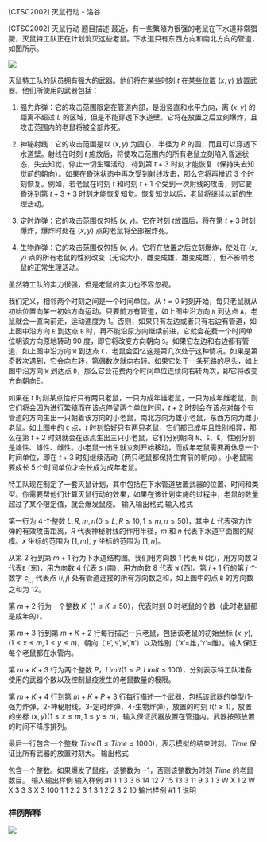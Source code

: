 



[CTSC2002] 灭鼠行动 - 洛谷














[CTSC2002] 灭鼠行动
题目描述
最近，有一些繁殖力很强的老鼠在下水道非常猖獗，灭鼠特工队正在计划消灭这些老鼠。下水道只有东西方向和南北方向的管道，如图所示。

![](https://cdn.luogu.com.cn/upload/image_hosting/k86ntxbk.png)

灭鼠特工队的队员拥有强大的武器。他们将在某些时刻 $t$ 在某些位置 $(x,y)$ 放置武器。他们所使用的武器包括：

1. 强力炸弹：它的攻击范围限定在管道内部，是沿竖直和水平方向，离 $(x,y)$ 的距离不超过 $L$ 的区域，但是不能穿透下水道壁。它将在放置之后立刻爆炸，且攻击范围内的老鼠将被全部炸死。

2. 神秘射线：它的攻击范围是以 $(x,y)$ 为圆心，半径为 $R$ 的圆，而且可以穿透下水道壁。射线在时刻 $t$ 施放后，将使攻击范围内的所有老鼠立刻陷入昏迷状态，失去知觉，停止一切生理活动，待到第 $t+3$ 时刻才能恢复（保持失去知觉前的朝向）。如果在昏迷状态中再次受到射线攻击，那么它将再推迟 $3$ 个时刻恢复。例如，若老鼠在时刻 $t$ 和时刻 $t+1$ 个受到一次射线的攻击，则它要昏迷到第 $t+3+3$ 时刻才能恢复知觉。恢复知觉以后，老鼠将继续以前的生理活动。

3. 定时炸弹：它的攻击范围仅包括 $(x,y)$。它在时刻 $t$放置后，将在第 $t+3$ 时刻爆炸，爆炸时处在 $(x,y)$ 点的老鼠将全部被炸死。

4. 生物炸弹：它的攻击范围仅包括 $(x,y)$。它将在放置之后立刻爆炸，使处在 $(x,y)$ 点的所有老鼠的性别改变（无论大小，雌变成雄，雄变成雌），但不影响老鼠的正常生理活动。

虽然特工队的实力很强，但是老鼠的实力也不容忽视。

我们定义，相邻两个时刻之间是一个时间单位。从 $t=0$ 时刻开始，每只老鼠就从初始位置向某一初始方向运动。只要前方有管道，如上图中沿方向 $\texttt{N}$ 到达点 $\texttt{A}$，老鼠就会一直向前走，运动速度为 $1$。否则，如果只有左边或者只有右边有管道，如上图中沿方向 $\texttt{E}$ 到达点 $\texttt{B}$ 时，再不能沿原方向继续前进，它就会花费一个时间单位朝该方向原地转动 $90$ 度，即它将改变方向朝向 $\texttt{S}$。如果它左边和右边都有管道，如上图中沿方向 $\texttt{W}$ 到达点 $\texttt{C}$，老鼠会回忆这是第几次处于这种情况。如果是第奇数次遇到，它会向左转，第偶数次就向右转。如果它处于一条死路的尽头，如上图中沿方向 $\texttt{W}$ 到达点 $\texttt{D}$，那么它会花费两个时间单位连续向右转两次，即它将改变方向朝向E。

   如果在 $t$ 时刻某点恰好只有两只老鼠，一只为成年雄老鼠，一只为成年雌老鼠，则它们将会因为进行繁殖而在该点停留两个单位时间，$t+2$ 时刻会在该点对每个有管道的方向生出一只朝着该方向的小老鼠，南北方向为雄小老鼠，东西方向为雌小老鼠。如上图中的 $\texttt{C}$ 点，$t$ 时刻恰好只有两只老鼠，它们都已成年且性别相异，那么在第 $t+2$ 时刻就会在该点生出三只小老鼠，它们分别朝向 $\texttt{N}$、$\texttt{S}$、$\texttt{E}$，性别分别是雄性、雄性、雌性。小老鼠一出生就立刻开始移动，而成年老鼠需要再休息一个时间单位，即在 $t+3$ 时刻继续活动（两只老鼠都保持生育前的朝向）。小老鼠需要成长 $5$ 个时间单位才会长成为成年老鼠。

   特工队现在制定了一套灭鼠计划，其中包括在下水管道放置武器的位置、时间和类型。你需要帮他们计算灭鼠行动的效果，如果在该计划实施的过程中，老鼠的数量超过了某个限定值，就会爆发鼠疫。
输入输出格式
输入格式

第一行为 $4$ 个整数 $L, R, m, n(0\le L,R\le 10,1\le m,n\le 50)$，其中 $L$ 代表强力炸弹的有效攻击距离，$R$ 代表神秘射线的作用半径，$m$ 和 $n$ 代表下水道平面图的规模。$x$ 坐标的范围为 $[1,m]$, $y$ 坐标的范围为 $[1,n]$。

从第 $2$ 行到第 $m+1$ 行为下水道结构图。我们用方向数 $1$ 代表 $\texttt{N}$ (北)，用方向数 $2$ 代表$\texttt{E}$ (东)，用方向数 $4$ 代表 $\texttt{S}$ (南)，用方向数 $8$ 代表 $\texttt{W}$ (西)。第 $i+1$ 行的第 $j$ 个数字 $c_{i,j}$ 代表点 $(i,j)$ 处有管道连接的所有方向数之和，如上图中的点 $\texttt{B}$ 的方向数之和为 $12$。

第 $m+2$ 行为一个整数 $K（1\le K\le 50）$，代表时刻 $0$ 时老鼠的个数（此时老鼠都是成年的）。

第 $m+3$ 行到第 $m+K+2$ 行每行描述一只老鼠，包括该老鼠的初始坐标 $(x,y), (1\le x\le m, 1\le y\le n)$，朝向（’$\texttt{E}$’,’$\texttt{S}$’,’$\texttt{W}$’,’$\texttt{N}$’）以及性别（’$\texttt{X}$’=雄，’$\texttt{Y}$’=雌）。输入保证每个老鼠都在水管内。

第 $m+K+3$ 行为两个整数 $P，Limit(1\le P, Limit\le 100)$，分别表示特工队准备使用的武器个数以及控制鼠疫发生的老鼠数量的极限。

第 $m+K+4$ 行到第 $m+K+P+3$ 行每行描述一个武器，包括该武器的类型($1$-强力炸弹，$2$-神秘射线，$3$-定时炸弹，$4$-生物炸弹)，放置的时刻 $t(t\ge 1)$，放置的坐标 $(x,y) (1\le x\le m, 1\le y\le n)$，输入保证武器放置在管道内。武器按照放置的时间不降序排列。

最后一行包含一个整数 $Time(1\le Time\le 1000)$，表示模拟的结束时刻。$Time$ 保证比所有武器的放置时刻大。
输出格式

包含一个整数。如果爆发了鼠疫，该整数为 $-1$，否则该整数为时刻 $Time$ 的老鼠数目。
输入输出样例
输入样例 #1
1 1 3 3
6 14 12
7 15 13
3 11 9
3
1 3 W X
1 2 W X
3 3 S X
3 100
1 1 2 2
3 1 3 1
2 2 3 2
10
输出样例 #1
1
说明
### 样例解释

![](https://cdn.luogu.com.cn/upload/image_hosting/lwexoo5d.png)






